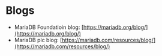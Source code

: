 # Blogs



* MariaDB Foundatioin blog: [https://mariadb.org/blog/](https://mariadb.org/blog/)
* MariaDB plc blog: [https://mariadb.com/resources/blog/](https://mariadb.com/resources/blog/)
